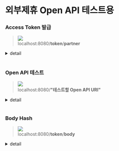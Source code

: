 # 외부제휴 Open API 테스트용

### Access Token 발급

> ![](https://img.shields.io/static/v1?label=&message=POST&color=brightgreen) <br>
> localhost:8080/**token**/**partner**

<details markdown="1">
<summary>detail</summary>

토큰 발급 테스트

#### Parameters

##### Body

|     name     |  type  |    description     | required |
|:------------:|:------:|:------------------:|:--------:|
|   clientId   | String | 클라이언트 id (API KEY) | Required |
| clientSecret | String |    클라이언트 Secret    | Required |

#### Response

```json
{
    "success": true,
    "responseCode": 0,
    "message": "Ok",
    "data": {
        "accessToken": "Bearer xxxxxxxxxxxxxxxxxxxx~~",
        "expiresIn": "86400"
    }
}
```

</details>
<br>






### Open API 테스트

> ![](https://img.shields.io/static/v1?label=&message=POST&color=brightgreen) <br>
> localhost:8080/**"테스트할 Open API URI"**

<details markdown="1">
<summary>detail</summary>


#### Parameters

##### Body

|     name      | type |    description     | required |
|:-------------:| :---: |:------------------:| :---: |
| Authorization | string |    Access Token    | **Required** |
|   ClientId    | string | 클라이언트 Id (API KEY) | **Required** |
| ClientSecret  | string |    클라이언트 Secret    | **Required** |

##### Body

각 Open API의 Body값 그대로 넣으면 됩니다.

</details>
<br>


### Body Hash

> ![](https://img.shields.io/static/v1?label=&message=POST&color=brightgreen) <br>
> localhost:8080/**token**/**body**

<details markdown="1">
<summary>detail</summary>



#### Parameters

##### Body

|     name     |  type  |    description     | required |
|:------------:|:------:|:------------------:|:--------:|
|   clientId   | String | 클라이언트 id (API KEY) | Required |
| clientSecret | String |    클라이언트 Secret    | Required |

#### Response

```json
{
    "success": true,
    "responseCode": 0,
    "message": "Ok",
    "data": {
        "accessToken": "Bearer xxxxxxxxxxxxxxxxxxxx~~",
        "expiresIn": "86400"
    }
}
```

</details>
<br>
